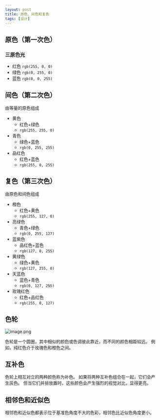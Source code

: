 ```yaml
---
layout: post
title: 原色、间色和复色
tags: [设计]
---
```


## 原色（第一次色）

### 三原色光

- 红色 `rgb(255, 0, 0)`
- 绿色  `rgb(0, 255, 0)`
- 蓝色  `rgb(0, 0, 255)`

## 间色（第二次色）

由等量的原色组成

- 黄色 
	- 红色+绿色 
	- `rgb(255, 255, 0)`
- 青色 
	- 绿色+蓝色 
	- `rgb(0, 255, 255)`
- 品红色 
	- 红色+蓝色 
	- `rgb(255, 0, 255)`

## 复色（第三次色）

由原色和间色组成

- 橙色
	- 红色+黄色
	- `rgb(255, 127, 0)`
- 亮绿色 
	- 青色+绿色
	- `rgb(0, 255, 127)`
- 蓝紫色
	- 品红色+蓝色 
	- `rgb(127, 0, 255)`
- 黄绿色
	- 绿色+黄色 
	- `rgb(127, 255, 0)`
- 天蓝色
	- 蓝色+青色 
	- `rgb(0, 127, 255)`
- 玫瑰红色
	- 红色+品红色 
	- `rgb(255, 0, 127)`

## 色轮

![image.png](https://cdn.jsdelivr.net/gh/yunshen-1995/pic-bed@main/img/20230601140514.png)

色轮是一个圆圈，其中相似的颜色或色调彼此靠近，而不同的颜色相距较远。 例如，纯红色介于玫瑰色和橙色之间。

## 互补色

色轮上相互对立的两种颜色称为补色。 如果将两种互补色组合在一起，它们会产生灰色。 但当它们并排放置时，这些颜色会产生强烈的视觉对比，显得更亮。

## 相邻色和近似色

相邻色和近似色都表示位于基准色角度不大的色彩，相邻色比近似色角度更小。